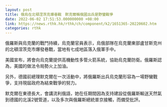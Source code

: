 ```yaml
---
layout: post
title: 俄烏在北頓涅茨克爆巷戰　默克爾稱俄國出兵是野蠻戰爭
date: 2022-06-02 17:51:53.000000000 +08:00
link: https://news.rthk.hk/rthk/ch/component/k2/1651365-20220602.htm
categories: rthk
---
```


俄羅斯與烏克蘭的戰鬥持續，烏克蘭官員表示，烏俄部隊在烏克蘭東部盧甘斯克州的北頓涅茨克市爆發巷戰，當地有七成地區落入俄軍手中。

美國宣布，將會向烏克蘭提供高機動性多管火箭系統，協助烏克蘭防衛。俄羅斯認為，美國的做法令局勢火上加油。

另外，德國前總理默克爾在一次活動中，將俄羅斯出兵烏克蘭形容為一場野蠻戰爭，支持現屆政府為結束戰爭的努力。

默克爾在東德長大，會講流利俄語，她在任期間因為支持建設從俄羅斯輸送天然氣到德國的北溪2號管道，以及多次與俄羅斯總統普京接觸，而備受批評。
